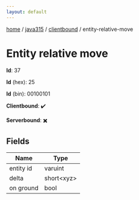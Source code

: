 ```yaml
---
layout: default
---
```


[home](/)  /  [java315](/protocol/java315)  /  [clientbound](/protocol/java315/clientbound)  /  entity-relative-move

# Entity relative move

**Id**: 37

**Id** (hex): 25

**Id** (bin): 00100101

**Clientbound**: ✔️

**Serverbound**: ✖️

## Fields

Name | Type
---|---
entity id | varuint
delta | short&lt;xyz&gt;
on ground | bool

